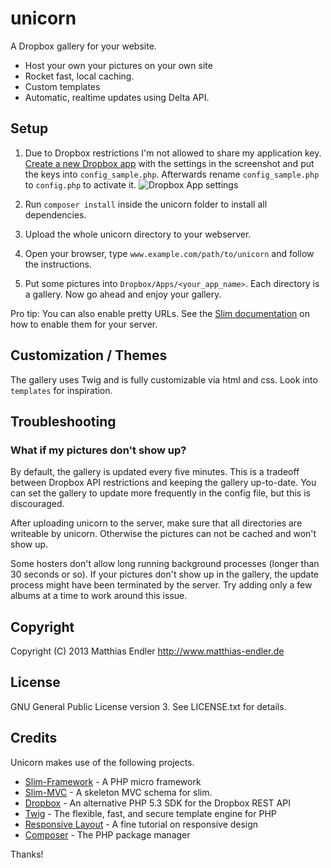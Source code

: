 unicorn
=======

A Dropbox gallery for your website.

* Host your own your pictures on your own site
* Rocket fast, local caching.
* Custom templates
* Automatic, realtime updates using Delta API.

Setup
-----

1. Due to Dropbox restrictions I'm not allowed to share my application
   key. [Create a new Dropbox app](https://www.dropbox.com/developers/apps/create)
   with the settings in the screenshot and put the keys into `config_sample.php`.
   Afterwards rename `config_sample.php` to `config.php` to activate it.
   ![Dropbox App settings](https://raw.github.com/mre/unicorn/master/assets/img/create_app.png)

2. Run `composer install` inside the unicorn folder to install all dependencies.

3. Upload the whole unicorn directory to your webserver.

4. Open your browser, type `www.example.com/path/to/unicorn` and follow the instructions.

5. Put some pictures into `Dropbox/Apps/<your_app_name>`. Each directory is a gallery.
   Now go ahead and enjoy your gallery.

Pro tip: You can also enable pretty URLs.
See the [Slim documentation] on how to enable them for your server.

Customization / Themes
----------------------

The gallery uses Twig and is fully customizable via html and css.
Look into `templates` for inspiration.

Troubleshooting
---------------

### What if my pictures don't show up?

By default, the gallery is updated every five minutes. This is a tradeoff
between Dropbox API restrictions and keeping the gallery up-to-date.
You can set the gallery to update more frequently in the config file, but this is
discouraged.

After uploading unicorn to the server, make sure that all directories are writeable by unicorn.
Otherwise the pictures can not be cached and won't show up.

Some hosters don't allow long running background processes (longer than 30 seconds or so).
If your pictures don't show up in the gallery, the update process might have
been terminated by the server. Try adding only a few albums at a time to work
around this issue.


Copyright
---------

Copyright (C) 2013 Matthias Endler
http://www.matthias-endler.de

License
-------

GNU General Public License version 3.
See LICENSE.txt for details.

Credits
-------

Unicorn makes use of the following projects.

* [Slim-Framework](http://www.slimframework.com/) - A PHP micro framework
* [Slim-MVC](https://github.com/revuls/SlimMVC) - A skeleton MVC schema for slim.
* [Dropbox](https://github.com/BenTheDesigner/Dropbox) - An alternative PHP 5.3 SDK for the Dropbox REST API
* [Twig](http://twig.sensiolabs.org/) - The flexible, fast, and secure template engine for PHP
* [Responsive Layout](http://www.dwuser.com/education/content/creating-responsive-tiled-layout-with-pure-css/) - A fine tutorial on responsive design
* [Composer](http://getcomposer.org/) - The PHP package manager

Thanks!

[Slim documentation]: https://github.com/codeguy/Slim

